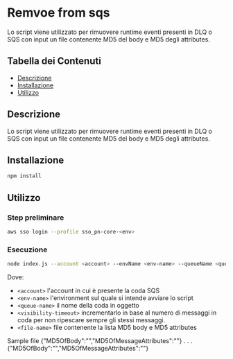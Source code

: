 # Remvoe from sqs

Lo script viene utilizzato per rimuovere runtime eventi presenti in DLQ o SQS con input un file contenente MD5 del body e MD5 degli attributes.

## Tabella dei Contenuti

- [Descrizione](#descrizione)
- [Installazione](#installazione)
- [Utilizzo](#utilizzo)

## Descrizione

Lo script viene utilizzato per rimuovere runtime eventi presenti in DLQ o SQS con input un file contenente MD5 del body e MD5 degli attributes.
## Installazione

```bash
npm install
```

## Utilizzo
### Step preliminare

```bash
aws sso login --profile sso_pn-core-<env>
```

### Esecuzione
```bash
node index.js --account <account> --envName <env-name> --queueName <queue-name> --visibilityTimeout <visibility-timeout> --fileName <file-name> 
```
Dove:
- `<account>` l'account in cui è presente la coda SQS
- `<env-name>` l'environment sul quale si intende avviare lo script
- `<queue-name>` il nome della coda in oggetto
- `<visibility-timeout>` incrementarlo in base al numero di messaggi in coda per non ripescare sempre gli stessi messaggi.
- `<file-name>` file contenente la lista MD5 body e MD5 attributes

Sample file
{"MD5OfBody":"<MD5-Body>","MD5OfMessageAttributes":"<MD5-MessageAttribute>"}
.
.
.
{"MD5OfBody":"<MD5-Body>","MD5OfMessageAttributes":"<MD5-MessageAttribute>"}